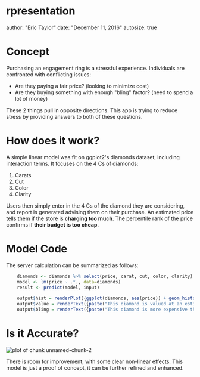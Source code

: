 rpresentation
========================================================
author: "Eric Taylor"
date: "December 11, 2016"
autosize: true

Concept
========================================================

Purchasing an engagement ring is a stressful experience. Individuals are confronted with conflicting issues:

- Are they paying a fair price? (looking to minimize cost) 
- Are they buying something with enough "bling" factor? (need to spend a lot of money) 

These 2 things pull in opposite directions. This app is trying to reduce stress by providing answers to both of these questions.

How does it work?
========================================================

A simple linear model was fit on ggplot2's diamonds dataset, including interaction terms. It focuses on the 4 Cs of diamonds:

1. Carats
2. Cut
3. Color
4. Clarity

Users then simply enter in the 4 Cs of the diamond they are considering, and report is generated advising them on their purchase. An estimated price tells them if the store is **charging too much**. The percentile rank of the price confirms if **their budget is too cheap**.

Model Code
========================================================

The server calculation can be summarized as follows:


```r
    diamonds <- diamonds %>% select(price, carat, cut, color, clarity)
    model <- lm(price ~ .*., data=diamonds)
    result <- predict(model, input)
    
    output$hist = renderPlot({ggplot(diamonds, aes(price)) + geom_histogram() + geom_vline(aes(xintercept=result))})
    output$value = renderText({paste("This diamond is valued at an estimated $", round(result, 2), " USD.")})
    output$bling = renderText({paste("This diamond is more expensive than ", round(100*sum(diamonds$price<result) / nrow(diamonds), 2), "% of diamonds.")})
```

Is it Accurate?
========================================================

![plot of chunk unnamed-chunk-2](rpresentation-figure/unnamed-chunk-2-1.png)

There is room for improvement, with some clear non-linear effects. This model is just a proof of concept, it can be further refined and enhanced.
